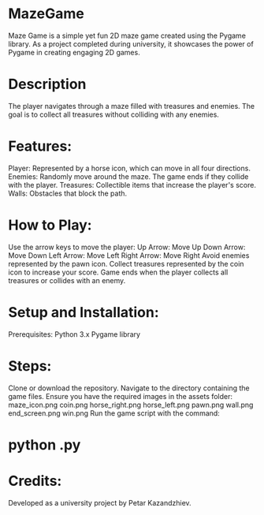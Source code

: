 # MazeGame
 Maze Game is a simple yet fun 2D maze game created using the Pygame library.
 As a project completed during university, it showcases the power of Pygame in creating engaging 2D games.

# Description
The player navigates through a maze filled with treasures and enemies.
The goal is to collect all treasures without colliding with any enemies.

# Features:
Player: Represented by a horse icon, which can move in all four directions.
Enemies: Randomly move around the maze. The game ends if they collide with the player.
Treasures: Collectible items that increase the player's score.
Walls: Obstacles that block the path.


# How to Play:
Use the arrow keys to move the player:
Up Arrow: Move Up
Down Arrow: Move Down
Left Arrow: Move Left
Right Arrow: Move Right
Avoid enemies represented by the pawn icon.
Collect treasures represented by the coin icon to increase your score.
Game ends when the player collects all treasures or collides with an enemy.


# Setup and Installation:
Prerequisites:
Python 3.x
Pygame library

# Steps:
Clone or download the repository.
Navigate to the directory containing the game files.
Ensure you have the required images in the assets folder:
maze_icon.png
coin.png
horse_right.png
horse_left.png
pawn.png
wall.png
end_screen.png
win.png
Run the game script with the command:

# python <filename>.py

# Credits:
Developed as a university project by Petar Kazandzhiev.
